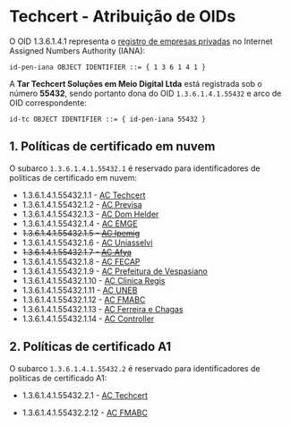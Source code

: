 ﻿# Techcert - Atribuição de OIDs

O OID 1.3.6.1.4.1 representa o [registro de empresas privadas](https://www.iana.org/assignments/enterprise-numbers) no Internet Assigned Numbers Authority (IANA):

```
id-pen-iana OBJECT IDENTIFIER ::= { 1 3 6 1 4 1 }
```

A **Tar Techcert Soluções em Meio Digital Ltda** está registrada sob o número **55432**, sendo portanto dona do OID `1.3.6.1.4.1.55432` e arco de OID correspondente:

```
id-tc OBJECT IDENTIFIER ::= { id-pen-iana 55432 }
```

## 1. Políticas de certificado em nuvem

O subarco `1.3.6.1.4.1.55432.1` é reservado para identificadores de políticas de certificado em nuvem:

* 1.3.6.1.4.1.55432.1.1 - [AC Techcert](https://ac.techcert.com.br/certs/ac.txt)
* 1.3.6.1.4.1.55432.1.2 - [AC Previsa](https://ac.previsa.com.br/certs/ac.txt)
* 1.3.6.1.4.1.55432.1.3 - [AC Dom Helder](https://ac.domhelder.edu.br/certs/ac.txt)
* 1.3.6.1.4.1.55432.1.4 - [AC EMGE](https://ac.emge.edu.br/certs/ac.txt)
* ~~1.3.6.1.4.1.55432.1.5 - [AC Ipemig](https://ac.ipemig.com.br/certs/ac.txt)~~
* 1.3.6.1.4.1.55432.1.6 - [AC Uniasselvi](https://ac.uniasselvi.com.br/certs/ac.txt)
* ~~1.3.6.1.4.1.55432.1.7 - [AC Afya](https://ac.afya.com.br/certs/ac.txt)~~
* 1.3.6.1.4.1.55432.1.8 - [AC FECAP](https://ac.fecap.br/certs/ac.txt)
* 1.3.6.1.4.1.55432.1.9 - [AC Prefeitura de Vespasiano](https://ac.vespasiano.mg.gov.br/certs/ac.txt)
* 1.3.6.1.4.1.55432.1.10 - [AC Clinica Regis](https://ac.clinicaregis.com.br/certs/ac.txt)
* 1.3.6.1.4.1.55432.1.11 - [AC UNEB](https://ac.uneb.br/certs/ac.txt)
* 1.3.6.1.4.1.55432.1.12 - [AC FMABC](https://ac.fmabc.br/certs/ac.txt)
* 1.3.6.1.4.1.55432.1.13 - [AC Ferreira e Chagas](https://ac.ferreiraechagas.com.br/certs/ac.txt)
* 1.3.6.1.4.1.55432.1.14 - [AC Controller](http://ac.controller-rnc.com.br/certs/ac.txt)

## 2. Políticas de certificado A1

O subarco `1.3.6.1.4.1.55432.2` é reservado para identificadores de políticas de certificado A1:

* 1.3.6.1.4.1.55432.2.1 - [AC Techcert](https://ac.techcert.com.br/certs/ac.txt)
<!-- * 1.3.6.1.4.1.55432.2.2 - [AC Previsa](https://ac.previsa.com.br/certs/ac.txt) -->
<!-- * 1.3.6.1.4.1.55432.2.3 - [AC Dom Helder](https://ac.domhelder.edu.br/certs/ac.txt) -->
<!-- * 1.3.6.1.4.1.55432.2.4 - [AC EMGE](https://ac.emge.edu.br/certs/ac.txt) -->
<!-- * ~~1.3.6.1.4.1.55432.2.5 - [AC Ipemig](https://ac.ipemig.com.br/certs/ac.txt)~~ -->
<!-- * 1.3.6.1.4.1.55432.2.6 - [AC Uniasselvi](https://ac.uniasselvi.com.br/certs/ac.txt) -->
<!-- * ~~1.3.6.1.4.1.55432.2.7 - [AC Afya](https://ac.afya.com.br/certs/ac.txt)~~ -->
<!-- * 1.3.6.1.4.1.55432.2.8 - [AC FECAP](https://ac.fecap.br/certs/ac.txt) -->
<!-- * 1.3.6.1.4.1.55432.2.9 - [AC Prefeitura de Vespasiano](https://ac.vespasiano.mg.gov.br/certs/ac.txt) -->
<!-- * 1.3.6.1.4.1.55432.2.10 - [AC Clinica Regis](https://ac.clinicaregis.com.br/certs/ac.txt) -->
<!-- * 1.3.6.1.4.1.55432.2.11 - [AC UNEB](https://ac.uneb.br/certs/ac.txt) -->
* 1.3.6.1.4.1.55432.2.12 - [AC FMABC](https://ac.fmabc.br/certs/ac.txt)
<!-- * 1.3.6.1.4.1.55432.2.13 - [AC Ferreira e Chagas](https://ac.ferreiraechagas.com.br/certs/ac.txt) -->
